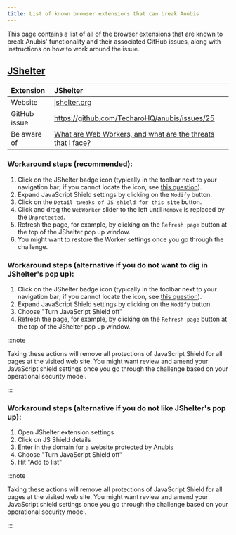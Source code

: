 ```yaml
---
title: List of known browser extensions that can break Anubis
---
```


This page contains a list of all of the browser extensions that are known to break Anubis' functionality and their associated GitHub issues, along with instructions on how to work around the issue.

## [JShelter](https://jshelter.org/)

| Extension    | JShelter                                                                                                                                           |
|:-------------|:---------------------------------------------------------------------------------------------------------------------------------------------------|
| Website      | [jshelter.org](https://jshelter.org/)                                                                                                              |
| GitHub issue | https://github.com/TecharoHQ/anubis/issues/25                                                                                                      |
| Be aware of  | [What are Web Workers, and what are the threats that I face?](https://jshelter.org/faq/#what-are-web-workers-and-what-are-the-threats-that-i-face) |

### Workaround steps (recommended):

1. Click on the JShelter badge icon (typically in the toolbar next to your navigation bar; if you cannot locate the icon, see [this question](https://jshelter.org/faq/#can-i-see-a-jshelter-badge-icon-next-to-my-navigation-bar-i-want-to-interact-with-the-extension-easily-and-avoid-going-through-settings)).
2. Expand JavaScript Shield settings by clicking on the `Modify` button.
3. Click on the `Detail tweaks of JS shield for this site` button.
4. Click and drag the `WebWorker` slider to the left until `Remove` is replaced by the `Unprotected`.
5. Refresh the page, for example, by clicking on the `Refresh page` button at the top of the JShelter pop up window.
6. You might want to restore the Worker settings once you go through the challenge.

### Workaround steps (alternative if you do not want to dig in JShelter's pop up):

1. Click on the JShelter badge icon (typically in the toolbar next to your navigation bar; if you cannot locate the icon, see [this question](https://jshelter.org/faq/#can-i-see-a-jshelter-badge-icon-next-to-my-navigation-bar-i-want-to-interact-with-the-extension-easily-and-avoid-going-through-settings)).
2. Expand JavaScript Shield settings by clicking on the `Modify` button.
3. Choose "Turn JavaScript Shield off"
4. Refresh the page, for example, by clicking on the `Refresh page` button at the top of the JShelter pop up window.

:::note

Taking these actions will remove all protections of JavaScript Shield for all pages at the visited web site. You might want review and amend your JavaScript shield settings once you go through the challenge based on your operational security model.

:::

### Workaround steps (alternative if you do not like JShelter's pop up):

1. Open JShelter extension settings
2. Click on JS Shield details
3. Enter in the domain for a website protected by Anubis
4. Choose "Turn JavaScript Shield off"
5. Hit "Add to list"

:::note

Taking these actions will remove all protections of JavaScript Shield for all pages at the visited web site. You might want review and amend your JavaScript shield settings once you go through the challenge based on your operational security model.

:::
